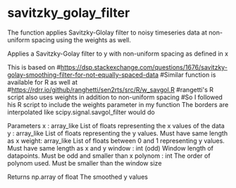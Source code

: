 # savitzky_golay_filter
The function applies Savitzky-Glolay filter to noisy timeseries data at non-uniform spacing using the weights as well.

Applies a Savitzky-Golay filter to y with non-uniform spacing
as defined in x

This is based on 
#https://dsp.stackexchange.com/questions/1676/savitzky-golay-smoothing-filter-for-not-equally-spaced-data
#Similar function is available for R as well at
#https://rdrr.io/github/ranghetti/sen2rts/src/R/w_savgol.R
#rangetti's R script also uses weights in addition to non-uniform spacing
#So I followed his R script to include the weights parameter in my function
The borders are interpolated like scipy.signal.savgol_filter would do

Parameters
x : array_like
	List of floats representing the x values of the data
y : array_like
	List of floats representing the y values. Must have same length
	as x
weight: array_like 
	List of floats between 0 and 1 representing y values. Must have 
	same length as x and y
window : int (odd)
	Window length of datapoints. Must be odd and smaller than x
polynom : int
	The order of polynom used. Must be smaller than the window size

Returns
np.array of float
	The smoothed y values
